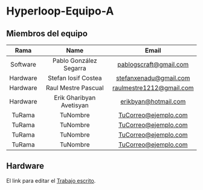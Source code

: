 # Hyperloop-Equipo-A




 ## **Miembros del equipo**



|   Rama   |          Name          |         Email          |
| :------: | :--------------------: | :--------------------: |
| Software | Pablo González Segarra | pablogscraft@gmail.com |
| Hardware |  Stefan Iosif Costea   | stefanxenadu@gmail.com |
|  Hardware |Raul Mestre Pascual        |  raulmestre1212@gmail.com  |
|  Hardware  |        Erik Gharibyan Avetisyan        |  erikbyan@hotmail.com  |
|  TuRama  |        TuNombre        |  TuCorreo@ejemplo.com  |
|  TuRama  |        TuNombre        |  TuCorreo@ejemplo.com  |
|  TuRama  |        TuNombre        |  TuCorreo@ejemplo.com  |
|  TuRama  |        TuNombre        |  TuCorreo@ejemplo.com  |


## **Hardware**

El link para editar el [Trabajo escrito](https://es.overleaf.com/9679599333dgcsbzrrjmvn).
